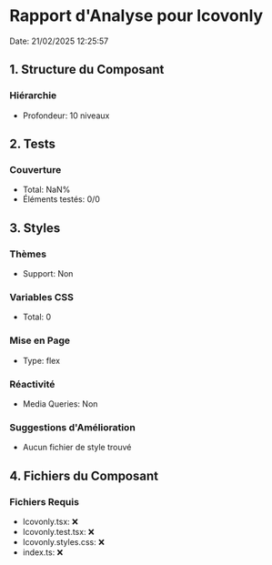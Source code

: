 # Rapport d'Analyse pour lcovonly

Date: 21/02/2025 12:25:57

## 1. Structure du Composant

### Hiérarchie

- Profondeur: 10 niveaux

## 2. Tests

### Couverture

- Total: NaN%
- Éléments testés: 0/0

## 3. Styles

### Thèmes

- Support: Non

### Variables CSS

- Total: 0

### Mise en Page

- Type: flex

### Réactivité

- Media Queries: Non

### Suggestions d'Amélioration

- Aucun fichier de style trouvé

## 4. Fichiers du Composant

### Fichiers Requis

- lcovonly.tsx: ❌
- lcovonly.test.tsx: ❌
- lcovonly.styles.css: ❌
- index.ts: ❌
